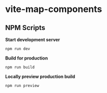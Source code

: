 # vite-map-components

## NPM Scripts

**Start development server**

```
npm run dev
```

**Build for production**

```
npm run build
```

**Locally preview production build**

```
npm run preview
```
